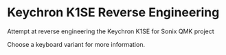 # Keychron K1SE Reverse Engineering
Attempt at reverse engineering the Keychron K1SE for Sonix QMK project

Choose a keyboard variant for more information.
